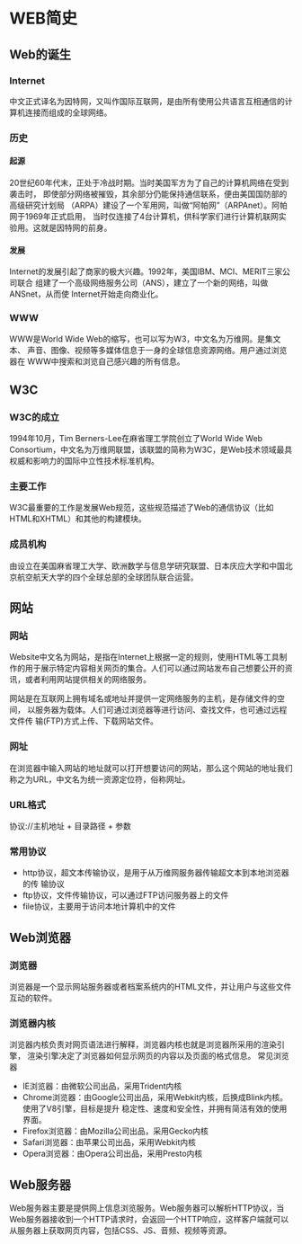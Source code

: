 # WEB简史
## Web的诞生
### Internet
中文正式译名为因特网，又叫作国际互联网，是由所有使用公共语言互相通信的计 算机连接而组成的全球网络。
### 历史
#### 起源
20世纪60年代末，正处于冷战时期。当时美国军方为了自己的计算机网络在受到袭击时， 即使部分网络被摧毁，其余部分仍能保持通信联系，便由美国国防部的高级研究计划局 （ARPA）建设了一个军用网，叫做“阿帕网”（ARPAnet）。阿帕网于1969年正式启用， 当时仅连接了4台计算机，供科学家们进行计算机联网实验用。这就是因特网的前身。 

#### 发展
Internet的发展引起了商家的极大兴趣。1992年，美国IBM、MCI、MERIT三家公司联合 组建了一个高级网络服务公司（ANS），建立了一个新的网络，叫做ANSnet，从而使 Internet开始走向商业化。

### WWW
WWW是World Wide Web的缩写，也可以写为W3，中文名为万维网。是集文本、 声音、图像、视频等多媒体信息于一身的全球信息资源网络。用户通过浏览器在 WWW中搜索和浏览自己感兴趣的所有信息。

## W3C
### W3C的成立 
1994年10月，Tim Berners-Lee在麻省理工学院创立了World Wide Web Consortium，中文名为万维网联盟，该联盟的简称为W3C，是Web技术领域最具 权威和影响力的国际中立性技术标准机构。

### 主要工作
W3C最重要的工作是发展Web规范，这些规范描述了Web的通信协议（比如 HTML和XHTML）和其他的构建模块。

### 成员机构
由设立在美国麻省理工大学、欧洲数学与信息学研究联盟、日本庆应大学和中国北 京航空航天大学的四个全球总部的全球团队联合运营。

## 网站
### 网站
Website中文名为网站，是指在Internet上根据一定的规则，使用HTML等工具制 作的用于展示特定内容相关网页的集合。人们可以通过网站发布自己想要公开的资 讯，或者利用网站提供相关的网络服务。

网站是在互联网上拥有域名或地址并提供一定网络服务的主机，是存储文件的空间， 以服务器为载体。人们可通过浏览器等进行访问、查找文件，也可通过远程文件传 输(FTP)方式上传、下载网站文件。

### 网址
在浏览器中输入网站的地址就可以打开想要访问的网站，那么这个网站的地址我们 称之为URL，中文名为统一资源定位符，俗称网址。
### URL格式
协议://主机地址 + 目录路径 + 参数
### 常用协议
- http协议，超文本传输协议，是用于从万维网服务器传输超文本到本地浏览器的传 输协议
- ftp协议，文件传输协议，可以通过FTP访问服务器上的文件
- file协议，主要用于访问本地计算机中的文件

## Web浏览器
### 浏览器
浏览器是一个显示网站服务器或者档案系统内的HTML文件，并让用户与这些文件 互动的软件。
### 浏览器内核 
浏览器内核负责对网页语法进行解释，浏览器内核也就是浏览器所采用的渲染引擎， 渲染引擎决定了浏览器如何显示网页的内容以及页面的格式信息。 常见浏览器 
- IE浏览器：由微软公司出品，采用Trident内核
- Chrome浏览器：由Google公司出品，采用Webkit内核，后换成Blink内核。使用了V8引擎，目标是提升 稳定性、速度和安全性，并拥有简洁有效的使用界面。
- Firefox浏览器：由Mozilla公司出品，采用Gecko内核
- Safari浏览器：由苹果公司出品，采用Webkit内核
- Opera浏览器：由Opera公司出品，采用Presto内核

## Web服务器
Web服务器主要是提供网上信息浏览服务。Web服务器可以解析HTTP协议，当 Web服务器接收到一个HTTP请求时，会返回一个HTTP响应，这样客户端就可以 从服务器上获取网页内容，包括CSS、JS、音频、视频等资源。
